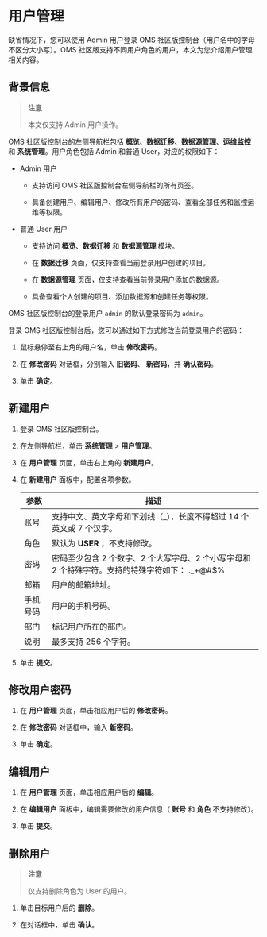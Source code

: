# 用户管理

缺省情况下，您可以使用 Admin 用户登录 OMS 社区版控制台（用户名中的字母不区分大小写）。OMS 社区版支持不同用户角色的用户，本文为您介绍用户管理相关内容。

## 背景信息

>**注意**
>
>本文仅支持 Admin 用户操作。

OMS 社区版控制台的左侧导航栏包括 **概览**、**数据迁移**、**数据源管理**、**运维监控** 和 **系统管理**。用户角色包括 Admin 和普通 User，对应的权限如下：

* Admin 用户

  * 支持访问 OMS 社区版控制台左侧导航栏的所有页签。
  
  * 具备创建用户、编辑用户、修改所有用户的密码、查看全部任务和监控运维等权限。

* 普通 User 用户

  * 支持访问 **概览**、**数据迁移** 和 **数据源管理** 模块。

  * 在 **数据迁移** 页面，仅支持查看当前登录用户创建的项目。
  
  * 在 **数据源管理** 页面，仅支持查看当前登录用户添加的数据源。
  
  * 具备查看个人创建的项目、添加数据源和创建任务等权限。

OMS 社区版控制台的登录用户 `admin` 的默认登录密码为 `admin`。

登录 OMS 社区版控制台后，您可以通过如下方式修改当前登录用户的密码：

1. 鼠标悬停至右上角的用户名，单击 **修改密码**。

2. 在 **修改密码** 对话框，分别输入 **旧密码**、 **新密码**，并 **确认密码**。

3. 单击 **确定**。

## 新建用户

1. 登录 OMS 社区版控制台。

2. 在左侧导航栏，单击 **系统管理** \> **用户管理**。

3. 在 **用户管理** 页面，单击右上角的 **新建用户**。

4. 在 **新建用户** 面板中，配置各项参数。

   |  参数  |                                    描述                                    |
   |------|--------------------------------------------------------------------------|
   | 账号   | 支持中文、英文字母和下划线（_），长度不得超过 14 个英文或 7 个汉字。                                   |
   | 角色   | 默认为 **USER** ，不支持修改。                                                     |
   | 密码   | 密码至少包含 2 个数字、2 个大写字母、2 个小写字母和 2 个特殊字符。支持的特殊字符如下： ._+@#$% |
   | 邮箱   | 用户的邮箱地址。                                                                 |
   | 手机号码 | 用户的手机号码。                                                                 |
   | 部门   | 标记用户所在的部门。                                                               |
   | 说明   | 最多支持 256 个字符。                                                            |

5. 单击 **提交**。

## 修改用户密码

1. 在 **用户管理** 页面，单击相应用户后的 **修改密码**。

2. 在 **修改密码** 对话框中，输入 **新密码**。

3. 单击 **确定**。

## 编辑用户

1. 在 **用户管理** 页面，单击相应用户后的 **编辑**。

2. 在 **编辑用户** 面板中，编辑需要修改的用户信息（ **账号** 和 **角色** 不支持修改）。

3. 单击 **提交**。

## 删除用户

>**注意**
>
>仅支持删除角色为 User 的用户。

1. 单击目标用户后的 **删除**。

2. 在对话框中，单击 **确认**。